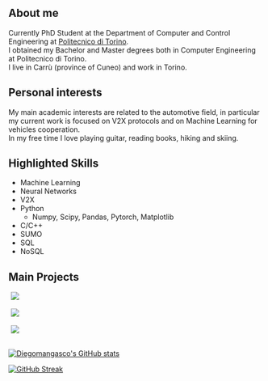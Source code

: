 ## About me
Currently PhD Student at the Department of Computer and Control Engineering at [Politecnico di Torino](https://www.polito.it/).  
I obtained my Bachelor and Master degrees both in Computer Engineering at Politecnico di Torino.  
I live in Carrù (province of Cuneo) and work in Torino.  

## Personal interests
My main academic interests are related to the automotive field, in particular my current work is focused on V2X protocols and on Machine Learning for vehicles cooperation.   
In my free time I love playing guitar, reading books, hiking and skiing. 

## Highlighted Skills
* Machine Learning
* Neural Networks
* V2X
* Python
  * Numpy, Scipy, Pandas, Pytorch, Matplotlib
* C/C++
* SUMO
* SQL
* NoSQL

## Main Projects

<a href="https://github.com/Diegomangasco/ms-van3t" style="margin: 5px">
  <img align="center" src="https://github-readme-stats.vercel.app/api/pin/?username=Diegomangasco&repo=ms-van3t&bg_color=35,0f234a,2e54ab&title_color=fff&text_color=fff&show_owner=true" />
</a>
<br/>
<br/>
<a href="https://github.com/Diegomangasco/ARGO" style="margin: 5px">
  <img align="center" src="https://github-readme-stats.vercel.app/api/pin/?username=Diegomangasco&repo=ARGO&bg_color=35,0f234a,2e54ab&title_color=fff&text_color=fff&show_owner=true" />
</a>
<br/>
<br/>
<a href="https://github.com/Diegomangasco/ProbeRequestGenerator" style="margin: 5px">
  <img align="center" src="https://github-readme-stats.vercel.app/api/pin/?username=Diegomangasco&repo=ProbeRequestGenerator&bg_color=35,0f234a,2e54ab&title_color=fff&text_color=fff&show_owner=true" />
</a>
<br/>
<br/>

<!--![Diegomangasco's Top Langs](https://github-readme-stats.vercel.app/api/top-langs/?username=Diegomangasco&hide=c%2B%2B&exclude_repo=PoliDOTS&bg_color=35,0f234a,2e54ab&title_color=fff&text_color=fff&layout=compact&custom_title=I%20code%20in...)-->
  
[![Diegomangasco's GitHub stats](https://github-readme-stats.vercel.app/api?username=Diegomangasco&theme=dark)](https://github.com/Diegomangasco/github-readme-stats)

[![GitHub Streak](http://github-readme-streak-stats.herokuapp.com?user=DiegomanGasco&theme=dark&date_format=M%20j%5B%2C%20Y%5D)](https://git.io/streak-stats)

<!--
**Diegomangasco/Diegomangasco** is a ✨ _special_ ✨ repository because its `README.md` (this file) appears on your GitHub profile.

Here are some ideas to get you started:

- 🔭 I’m currently working on ...
- 🌱 I’m currently learning ...
- 👯 I’m looking to collaborate on ...
- 🤔 I’m looking for help with ...
- 💬 Ask me about ...
- 📫 How to reach me: ...
- 😄 Pronouns: ...
- ⚡ Fun fact: ...
-->
